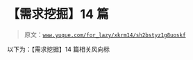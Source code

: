# 【需求挖掘】14 篇

> 原文：[`www.yuque.com/for_lazy/xkrm14/sh2bstyz1g8uoskf`](https://www.yuque.com/for_lazy/xkrm14/sh2bstyz1g8uoskf)

以下为：【需求挖掘】14 篇相关风向标

